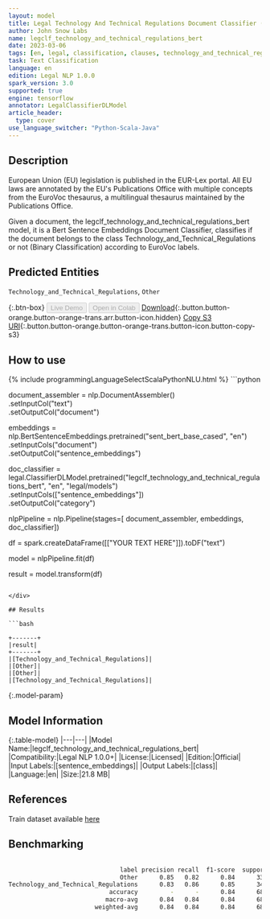 ```yaml
---
layout: model
title: Legal Technology And Technical Regulations Document Classifier (EURLEX)
author: John Snow Labs
name: legclf_technology_and_technical_regulations_bert
date: 2023-03-06
tags: [en, legal, classification, clauses, technology_and_technical_regulations, licensed, tensorflow]
task: Text Classification
language: en
edition: Legal NLP 1.0.0
spark_version: 3.0
supported: true
engine: tensorflow
annotator: LegalClassifierDLModel
article_header:
  type: cover
use_language_switcher: "Python-Scala-Java"
---
```


## Description

European Union (EU) legislation is published in the EUR-Lex portal. All EU laws are annotated by the EU's Publications Office with multiple concepts from the EuroVoc thesaurus, a multilingual thesaurus maintained by the Publications Office.

Given a document, the legclf_technology_and_technical_regulations_bert model, it is a Bert Sentence Embeddings Document Classifier, classifies if the document belongs to the class Technology_and_Technical_Regulations or not (Binary Classification) according to EuroVoc labels.

## Predicted Entities

`Technology_and_Technical_Regulations`, `Other`

{:.btn-box}
<button class="button button-orange" disabled>Live Demo</button>
<button class="button button-orange" disabled>Open in Colab</button>
[Download](https://s3.amazonaws.com/auxdata.johnsnowlabs.com/legal/models/legclf_technology_and_technical_regulations_bert_en_1.0.0_3.0_1678111609892.zip){:.button.button-orange.button-orange-trans.arr.button-icon.hidden}
[Copy S3 URI](s3://auxdata.johnsnowlabs.com/legal/models/legclf_technology_and_technical_regulations_bert_en_1.0.0_3.0_1678111609892.zip){:.button.button-orange.button-orange-trans.button-icon.button-copy-s3}

## How to use



<div class="tabs-box" markdown="1">
{% include programmingLanguageSelectScalaPythonNLU.html %}
```python

document_assembler = nlp.DocumentAssembler()\
    .setInputCol("text")\
    .setOutputCol("document")

embeddings = nlp.BertSentenceEmbeddings.pretrained("sent_bert_base_cased", "en")\
    .setInputCols("document")\
    .setOutputCol("sentence_embeddings")

doc_classifier = legal.ClassifierDLModel.pretrained("legclf_technology_and_technical_regulations_bert", "en", "legal/models")\
    .setInputCols(["sentence_embeddings"])\
    .setOutputCol("category")

nlpPipeline = nlp.Pipeline(stages=[
    document_assembler, 
    embeddings,
    doc_classifier])

df = spark.createDataFrame([["YOUR TEXT HERE"]]).toDF("text")

model = nlpPipeline.fit(df)

result = model.transform(df)

```

</div>

## Results

```bash

+-------+
|result|
+-------+
|[Technology_and_Technical_Regulations]|
|[Other]|
|[Other]|
|[Technology_and_Technical_Regulations]|

```

{:.model-param}
## Model Information

{:.table-model}
|---|---|
|Model Name:|legclf_technology_and_technical_regulations_bert|
|Compatibility:|Legal NLP 1.0.0+|
|License:|Licensed|
|Edition:|Official|
|Input Labels:|[sentence_embeddings]|
|Output Labels:|[class]|
|Language:|en|
|Size:|21.8 MB|

## References

Train dataset available [here](https://huggingface.co/datasets/lex_glue)

## Benchmarking

```bash

                               label precision recall  f1-score  support
                               Other      0.85   0.82      0.84      337
Technology_and_Technical_Regulations      0.83   0.86      0.85      349
                            accuracy         -      -      0.84      686
                           macro-avg      0.84   0.84      0.84      686
                        weighted-avg      0.84   0.84      0.84      686
```